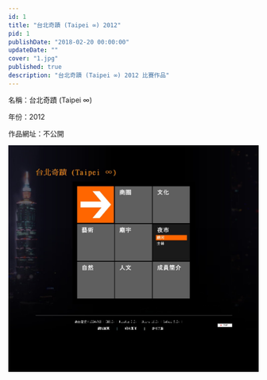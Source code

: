 ```yaml
---
id: 1
title: "台北奇蹟 (Taipei ∞) 2012"
pid: 1
publishDate: "2018-02-20 00:00:00"
updateDate: ""
cover: "1.jpg"
published: true
description: "台北奇蹟 (Taipei ∞) 2012 比賽作品"
---
```


名稱：台北奇蹟 (Taipei ∞)

年份：2012

作品網址：不公開

![圖1](1.jpg)

<br/>
